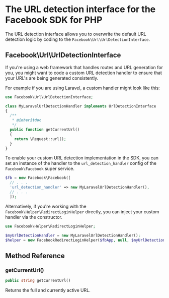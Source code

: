 # The URL detection interface for the Facebook SDK for PHP

The URL detection interface allows you to overwrite the default URL detection logic by coding to the `Facebook\Url\UrlDetectionInterface`.

## Facebook\Url\UrlDetectionInterface

If you're using a web framework that handles routes and URL generation for you, you might want to code a custom URL detection handler to ensure that your URL's are being generated consistently.

For example if you are using Laravel, a custom handler might look like this:

```php
use Facebook\Url\UrlDetectionInterface;

class MyLaravelUrlDetectionHandler implements UrlDetectionInterface
{
  /**
   * @inheritdoc
   */
  public function getCurrentUrl()
  {
    return \Request::url();
  }
}
```

To enable your custom URL detection implementation in the SDK, you can set an instance of the handler to the `url_detection_handler` config of the `Facebook\Facebook` super service.

```php
$fb = new Facebook\Facebook([
  // . . .
  'url_detection_handler' => new MyLaravelUrlDetectionHandler(),
  // . . .
  ]);
```

Alternatively, if you're working with the `Facebook\Helper\RedirectLoginHelper` directly, you can inject your custom handler via the constructor.

```php
use Facebook\Helper\RedirectLoginHelper;

$myUrlDetectionHandler = new MyLaravelUrlDetectionHandler();
$helper = new FacebookRedirectLoginHelper($fbApp, null, $myUrlDetectionHandler);
```

## Method Reference

### getCurrentUrl()
```php
public string getCurrentUrl()
```
Returns the full and currently active URL.
